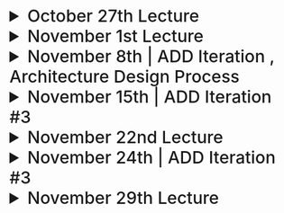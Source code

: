 
<details>
  <summary style="font-size: 30px; font-weight: 500; cursor: pointer;">October 27th Lecture</summary>

*Natural Language Scenario*:
- Trying to get a better sense of Quality Components

*In FCAPS* they talk about Quality Attributes with N.L.

**Exam Question Hint**

Take this Description, and move it into a Quality Attribute Scenario
*(Source, Stimulus, Artifact, Environment Response, Response Measure)*


*Architecture* Is more influenced by Quality Attributes

### Utility Tree:

![ut](../static/SD_ut.png)

- 2nd Column : Seperating Q.A Attributes more specifically
- 3rd Column : (Priority, Technical Risk)
    - Priority of Q.A *(important or not)*
    - Technical Risk; can we develop this !?

**(H,H)** Is the ones you need to address first always, *High Priority, High Risk*

**Utility Tree : ASR**
Core Functionality of LMS System for EX: *Content Distribution for Students & Teachers*

*Q.A Scenario* Which gives you a bit of an insight on the *(Source, Stimulus, Artifact, Environment Response, Response Measure)*

---

**QAW** vs **Utility Tree**

- Different, but same goal "Listing and Prioritizing the most Important Quality Attributes"

---

### Integrability General Scenario:

![ut](../static/SD_ugs.png)
![ut2](../static/SD_ugs2.png)

---

**Package Diagram**
- Use Dependency 
- Can have 1 layer with many different seperations

--- 

*Hint | SD 5*:

Highlighting the Natural Language:

**Identify Different Attributes**

Quality Attribute table | Source | Stimulus | Artifcat | Response & Measure

*Modifiability*, *Interop*, etc... *Reliability*


</details>


<details>
  <summary style="font-size: 30px; font-weight: 500; cursor: pointer;">November 1st Lecture</summary>


**ADD Iteration 1:** Due Nov. 12

- Question on the Example
- Design Process that covers overview of Design


**ADD Iteration 2:**

- ???

--- 

**Layer Architecture**

- Layers seperate dependencies

## **Reference Architecture**

- Refference model, mapped onto an Architectural Pattern
- *Blueprint:* 

**WEB Reference Architecture Example**
- Distributed Client/Server Architecture

![Web Ref](../static/SD_web_ref.png)

**Presentation Layer**
- Here it's in the backend, similar to Django filling out *Template HTML* JINJA

**Web Frameworks**:
- Emphasize the Business Layer, as the Developer will be modifying this alot, for their SaaS app or wtv.


Isn't an Implementation !!!!

**Cross Cutting**
- Security *(On The business side, On the Data side)*
- Communication *(Comms across layers)*

---

**Rich Client Applications Reference Architecture**
- For example, Gaming, where the entire game is on 1 machine
- No Deployment *(Like no browser)*

![Web Ref](../static/SD_web_ref_2.png)

---

**Rich Internet Applications Reference Architecture**
- JavaScript & XML *(AJAX)*


![Web Ref](../static/SD_web_ref_3.png)

- **Plugin**: has business logic
- **Caching**: Permanency, Isolated files *(Outside the browser)* 

#### Limitations with RIA
  - Loading time is non-negligible
  - Access to local ressources can be limited


---

## Application Frameworks

- Re-usable software element to produce specific App
- Based on Patterns, Tactics
- Domain Specific *(Web, Game, Desktop App)*
- Increases productivity of Programmers *(Don't need to implement from scratch)*

**Static Web Rendering**

![Web Ref](../static/SD_web_ref_4.png)


**Dynamic Web Servers**
Like DJANGO
- Templating Language *(JINJA)*

![Web Ref 5](../static/SD_web_ref_5.png)

---

![Web Ref 6](../static/SD_web_ref_6.png)

--- 

**DJANGO**
- You don't need to deal with Cross-Cutting, WE GOT IT
- Just do the Business Logic
- Debugging is hard, as you're working at quite a High Level of Abstraction
- ORM *(Abstraction layer for DB)*

- "Batteries Included" Philosophy
- Completeness, Versatility, Security, Scalability, 
Maintainability, Portability

![Web Ref 7](../static/SD_web_ref_7.png)

- Django: VIEW for every URL
- Data Driven Framework

**Hint**: Which package does all Logic?


URLS.py

![Web Ref 8](../static/SD_web_ref_8.png)

path('catalog/') ROUTING

VIEWS.py

![Web Ref 9](../static/SD_web_ref_9.png)

**request** can be broken down, to get req. parameters
For example `/book/1` , DJANGO can decode that with `HTTPRequest` obj to have `request.id`

MODELS.py

![Web Ref 10](../static/SD_web_ref_10.png)

---

Querying from VIEWS.py

![Web Ref 11](../static/SD_web_ref_11.png)

Rendering of Data, "The template has access to a list variable called *youngest_teams* that is contained in the context
variable inside the render() function."

![Web Ref 12](../static/SD_web_ref_12.png)


**Django also includes:**

- HTML Forms: to collect data for processing on the
server.
- User authentication:
- Caching: to improve the performance of accessing the
HTML pages.
- Administration: provides admin pages to create, edit,
and view data models.
- Serializing data: can serve data as XML or JSON. Good
for creating a Web service as opposed to Web application.

---

**Web Service**
API based, Service application provides service to other Applications

**Web Applications**
Actual Web Application that serves content to Client

</details>

<details>
  <summary style="font-size: 30px; font-weight: 500; cursor: pointer;">November 8th | ADD Iteration , Architecture Design Process
</summary>

## **ADD Iteration 1**:
    - Deliverable 2; 

*First Deliverable:* Design Objectives, Quality Attributes, Constraints, Concerns

# **ADD Step 1**:
- Look at my Inputs, why are we building this Design
- Primary Function Requirements
- Prioritize Quality Attributes *(Pick the Highest Priority Values, Utility Tree)*
    - Pick the ones that are `H / H`

# **ADD Step 2**
- Establishing a goal for the Iteration is
important as it is used to decide what drivers
are important for this Iteration.

- **Iteration 1** Establising an Overall System Structure
- **Iteration 2** Identifying Structures to Support Primary Functionality
- **Iteration 2** Addressing Quality Attribute Scenarios

# **ADD Steps 3-5**

---

What Occurs when we go thru this?

![SD_8_1](../static/SD_8_1.png)

- Don't re-invent the Wheel!

**Deployment Patterns**
Guide deployment of Reference Architectures

- 2,3,4 or N-Tier Deployment
- Load Balanced Cluster
- Failover Cluster
- Private/Public Cloud
- Etc...

**Tactics** (Revisited)

![SD_8_2](../static/SD_8_2.png)

![SD_8_3](../static/SD_8_3.png)

**Frameworks & their Concerns**

![SD_8_4](../static/SD_8_4.png)

**Design Concepts, Pros and Cons**

![SD_8_5](../static/SD_8_5.png)

![SD_8_5](../static/SD_8_6.png)

- Justify what I'm covering *(Covering Use Case #1)*
    - Decision Addressing Functionality of System

![SD_8_7](../static/SD_8_7.png)

---

# **ADD Step 6**
- UML Diagrams, Refference Architecture
- Sketch Views, and Record Design Decisions


**Usually the Software Architect's Job**
![SD_8_7](../static/SD_8_8.png)

- Minimal Design Documentation
    - Choosing why you did something
    - Initial Interface Specification
        - From Sequence Diagrams / Swimlane

---

## Example (FCAPS)

#### Logical View Example

![SD_8_9](../static/SD_8_9.png)
**Layered Architecture**

#### Deployment View

![SD_8_10](../static/SD_8_10.png)

#### External Interface
- External interfaces include interfaces from other systems that are required by the system that you are developing and interfaces that are provided by your system to other systems.


![SD_8_11](../static/SD_8_11.png)

#### Internal Interfaces

![SD_8_12](../static/SD_8_12.png)

- Get's Components & Interfaces from it, very powerful for System Design

**Common Issue**: Elements "pop-up" in the sequence diagram that isn't in the Architecture.

![SD_8_13](../static/SD_8_13.png)

---

#### Add Step 7.

Recording & Addressing Design Decisions

![SD_8_14](../static/SD_8_14.png)
- Trying to Use Concurrency for general System
- Message Queue

![SD_8_15](../static/SD_8_15.png)

![SD_8_15](../static/SD_8_18.png)

**Frameworks** VS **Reference Architecture**

Framework is a Tool, Code, you can build off of it.
Ref. Arch is a Architectural Structure to maybe follow.
---

#### Use Kanban
![SD_8_15](../static/SD_8_156.png)

**How Addressed** Are these Q.A Scenarioes, Notice that the High Priority ones are being **ADDRESSED FIRST**

![SD_8_15](../static/SD_8_17.png)

We're building something from Scratch, maybe you'll do an Iteration on a pre-designed architecutre... and do like Iteration 3 off the bat.

- Mitigation of Technical Risks, coming back to Kanban Board

**Prototype**
- Understand Concept of Product
- Monolithic System

- Learn something about the Product you're building, Testing & Trials

</details>


<details>
  <summary style="font-size: 30px; font-weight: 500; cursor: pointer;">November 15th | ADD Iteration #3
</summary>

**FCAPS Example has Active Redundancy | ADD 3 Discussion**:
- *Address all your Quality Attributes as much as possible*
- Important we've got a Process in place for the Software Design, so we're achieving Quality Attributes & Constraints

#### Exercise #7 | ADD #1 Review

- Constraints & Quality Attributes, usually given
- ADD #1, come up with a general Refference Architecture you want to use

-ADD #2, Breaks down the components within the Reference Architecture

![](../static/SD_a1a.png)

*Understand what's External, and what's Internal*

*Hardware is External, Payment Service is outside, POS Terminal is outside* My system is strictly the **Cash Register**

- These External components will eventually have internal modules interfacing outwards!

- ADD #1, Looks at the Large High-level Architecture
  - Step 4. Decisions
  - Step 5. Instanciations *(What am I gonna do with my Decision, how will I Make it Happen?)*
    - Instanciation generally becomes a tactic

- Step 6. What LISCANO looks for !!
  - Based on the Reference Architecture *(Rich Client in this case)* 
  - Added & Removed Modules that are required for our Application *(Cash Register)*
  - Use a common Reference Architecture

![](../static/SD_a2a.png)

- Upon implementations, these High-Abstraction Layers dissapear, like no such thing as a Presentation Layer.

![](../static/SD_a3a.png)

For Elements that aren't "Generic" to the Refference Architecture, add them into a table.

---

#### ADD Iteration #2

- ALWAYS Address one Quality Attribute at a Time!


- **Domain Model**:
  - What are the key classes that need to be defined for an Application? Extracting classes and Actors from Natural Language. *(Car rental site... well we need a Model of a "car" which we can rent off)*

  - **Ignore Domain Model** Until the time for Implementation arrises. 

  - **Domain Analysis** Is still Needed!  Go thru use-cases and extract elements: for EX8
      - Session, Is it a Domain Component? or Domain Entity?
      - Product is a Domain Entity
      - Barcode Scanner (Domain Component) *Interface to Barcode scanner hardware*
      - Display (Domain Component) *Interface to display of Presentation Layer*

  - Anything that's decided to be a **Domain Component** Will be put into the Diagram *Logical Architecure Diagram*

    - What are Domain Specific Things you need in your system
    - The Product **Domain Entity** is a part of these Domain components, so you need to go from this Domain Analysis to an Architecture *Sketch* which uses these!  
      - Dependencies, for example a Controller is the centralized dependency module, it depends on everything to control it.

  **TABLE: Element | Domain Component | Domain Entity**

    - EX8: Added a Local Storage Database, and Session DB

  **Fcaps** Gets Domain Analysis, then defines Domain Components, then adds those into the Layers

  **Grading Quality | By liscano**
  - Consistency of Components between Diagrams
    - Consistent Interfaces 

</details>

<details>
  <summary style="font-size: 30px; font-weight: 500; cursor: pointer;">November 22nd Lecture</summary>

**Reference Architectures**
- Also cover Deployment Patterns
- Banking System uses one of these aswell!

**STUDY THE DESIGN CONCEPT CATALOG**
  - Know Deployment Diagrams
  - Know Tactics


---

### Banking System Docx Exam Questions

</details>


<details>
  <summary style="font-size: 30px; font-weight: 500; cursor: pointer;">
  November 24th | ADD Iteration #3
  </summary>

  ADD #3, finally trying to resolve some Quality Attributes *(Focusing on Quality Attribute)*
  - Question is: *Does this Affect my Architecture?*


  **EX 9** has a different sollution, as the Use Case isn't exactly the same...

  Part of the challenge is:
  - Having a background *(Technical Background)* 


  **Spring Security**
  - Access Control Management *(controlled access to company resources, and audit user and device access across their IT infrastructure. ‍)*
  - Single Sign-on Abilites 
  - Secure Logging *(Aspects in Spring, Design Concept, at any point a secure logger is available to capture Logging)*

  **EX9 | Business Use Case:**
  - Logging System, here you can use an Ad-Hoc Logging System, or Spring's built-in one, which is encapsulated in the Spring Boot

---

**Important for Exam:**
- Final Project Deliverables
- Assignment EX9 coming up

---

What is Architectural Analysis:

*"I believe" Isn't good enough*
- Still need to go back, and address the decisions you've made



### Whilst looking at the System as a whole.... consider:

#### **The four C's**
- **Completeness**
  - *Internal & External Goals, captured all requirements?*
  - *Have all elements been modeled in the notation?*
  - *Have all design decisions been justified?*
- **Consistency**
  - *Views are consistent with eachother* 
  - *Consistent Behaviors, Interfaces, Framework Usage*
  - *Dynamically adaptable architectures*
  - **Interface:** Name, Parameter, All Interfaces doing similar things returning the right type
- **Compatilibity**
  - External Property of an Architectural Model *(Style, Arch. Standard)
  - **Example** Event-based design? Yes, game system with *Event Bus* 
- **Correctness**
  - Property that the System Model, is realized compared to *System Requirements*
    - Last part of **ADD 3** does this, *Did I meet Use Case X Fully?* 


#### Modelling Data Exchange

...

---

### Analysis Options & Techniques for Software Systems


#### Tactics-Based Analysis
- Take tactics, create questions

</details>


<details>
<summary style="font-size: 30px; font-weight: 500; cursor: pointer;">November 29th Lecture</summary>

- **Addressing Functionality** In ADD 2, 

Looking for 2 things in **ATAM**:

- **Utility Tree**
  - Given Use Cases I have, I create a combo of *QA & Scenarios* **(5 Marks)**
  - Combines use Case Database Store, and the Q.A is like.. Modifiability
- **Trade-off Analysis,** Analyze Architectural Approaches, Table **(5 Marks)**
- **Gaming Example** Table
- *ATAM* Is based on, 1 Quality Attribute, usually you should use the well "Fleshed out" Q.A used in **ADD. #3**
  - As long as the **Q.A** is fleshed out, you can use that specific Quality Attribute 
- **ATAM** doesn't really follow tactics however, Analysis is done more based off Attributes as a whole

### 4 C's hint

---
### *Extra Talk, not for ATAM*

- **Tactic Based Questions** : questions from the *attribute tactics*, for the FCAPS example

</details>